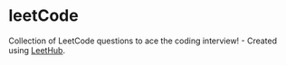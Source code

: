 # leetCode
Collection of LeetCode questions to ace the coding interview! - Created using [LeetHub](https://github.com/QasimWani/LeetHub).

